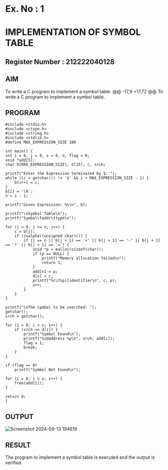 # Ex. No : 1	
# IMPLEMENTATION OF SYMBOL TABLE 

## Register Number : 212222040128
## AIM   
To write a C program to implement a symbol table.
@@ -17,9 +17,72 @@ To write a C program to implement a symbol table.
 
## PROGRAM
    #include <stdio.h>
    #include <ctype.h>
    #include <string.h>
    #include <stdlib.h> 
    #define MAX_EXPRESSION_SIZE 100

    int main() {
    int i = 0, j = 0, x = 0, n, flag = 0;
    void *add[5];
    char b[MAX_EXPRESSION_SIZE], d[15], c, srch;

    printf("Enter the Expression terminated by $: ");
    while ((c = getchar()) != '$' && i < MAX_EXPRESSION_SIZE - 1) {
        b[i++] = c;
    }
    b[i] = '\0'; 
    n = i - 1;  

    printf("Given Expression: %s\n", b);

    printf("\nSymbol Table\n");
    printf("Symbol\taddr\ttype\n");

    for (j = 0; j <= n; j++) {
        c = b[j];
        if (isalpha((unsigned char)c)) {
            if (j == n || b[j + 1] == '+' || b[j + 1] == '-' || b[j + 1] == '*' || b[j + 1] == '=') {
                void *p = malloc(sizeof(char));
                if (p == NULL) {
                    printf("Memory allocation failed\n");
                    return 1;
                }
                add[x] = p;
                d[x] = c;
                printf("%c\t%p\tidentifier\n", c, p);
                x++;
            }
        }
    }

    printf("\nThe symbol to be searched: ");
    getchar(); 
    srch = getchar();

    for (i = 0; i < x; i++) { 
        if (srch == d[i]) {
            printf("Symbol Found\n");
            printf("%c@address %p\n", srch, add[i]);
            flag = 1;
            break; 
        }
    }

    if (flag == 0)
        printf("Symbol Not Found\n");

    for (i = 0; i < x; i++) { 
        free(add[i]);
    }

    return 0;
    }

## OUTPUT 

![Screenshot 2024-09-13 194619](https://github.com/user-attachments/assets/4f227e78-04cf-4fc9-8679-f819877d40d8)

## RESULT
The program to implement a symbol table is executed and the output is verified.
